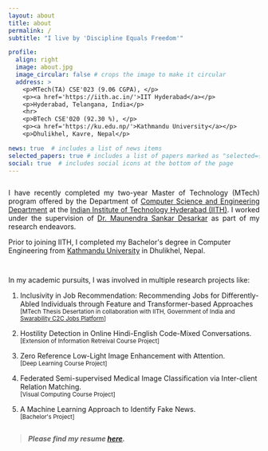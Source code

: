 ```yaml
---
layout: about
title: about
permalink: /
subtitle: "I live by 'Discipline Equals Freedom'"

profile:
  align: right
  image: about.jpg
  image_circular: false # crops the image to make it circular
  address: >
    <p>MTech(TA) CSE'023 (9.06 CGPA), </p>
    <p><a href='https://iith.ac.in/'>IIT Hyderabad</a></p>
    <p>Hyderabad, Telangana, India</p>
    <hr>
    <p>BTech CSE'020 (92.30 %), </p>
    <p><a href='https://ku.edu.np/'>Kathmandu University</a></p>
    <p>Dhulikhel, Kavre, Nepal</p>

news: true  # includes a list of news items
selected_papers: true # includes a list of papers marked as "selected={true}"
social: true  # includes social icons at the bottom of the page
---
```

<span style="display: block; margin-bottom: 2em"></span>


<p style="text-align:justify;">
I have recently completed my two-year Master of Technology (MTech) program offered by the Department of <a href="https://cse.iith.ac.in/" target="_blank">Computer Science and Engineering Department</a> at the <a href="https://iith.ac.in/" target="_blank"> Indian Institute of Technology Hyderabad (IITH)</a>. I worked under the supervision of <a href="https://people.iith.ac.in/maunendra/index.html">Dr. Maunendra Sankar Desarkar</a> as part of my research endeavors. 
</p>

Prior to joining IITH, I completed my Bachelor's degree in Computer Engineering from <a href="https://ku.edu.np/" target="_blank">Kathmandu University</a> in Dhulikhel, Nepal.

<span style="display: block; margin-bottom: 3em"></span>

In my academic pursuits, I was involved in multiple research projects like: 

1. Inclusivity in Job Recommendation: Recommending Jobs for Differently-Abled Individuals through Feature and Transformer-based Approaches <br><sub>[MTech Thesis Desertation in collaboration with IITH, Government of India and <a href="http://swarajability.org/">Swarability C2C Jobs Platform</a>]</sub>

2. Hostility Detection in Online Hindi-English Code-Mixed Conversations. <br><sub>[Extension of Information Retreival Course Project]</sub>

3. Zero Reference Low-Light Image Enhancement with Attention. <br><sub>[Deep Learning Course Project]</sub>

4. Federated Semi-supervised Medical Image Classification via Inter-client Relation Matching. <br><sub>[Visual Computing Course Project]</sub>

5. A Machine Learning Approach to Identify Fake News. <br><sub>[Bachelor's Project]</sub>



<span style="display: block; margin-bottom: 2em"></span>

<!-- Blockquote -->

<blockquote>
  <h5>Please find my resume <a href="{{site.cv}}">here</a>.</h5>
</blockquote>
